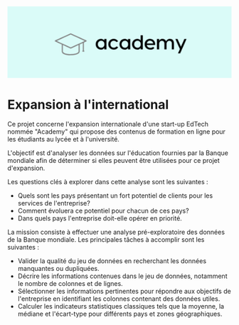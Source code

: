 <p align="center">
  <img src="https://github.com/saraharouni/Expansion-International/blob/main/logo.png?raw=true" alt="Alt Text">
</p>



# Expansion à l'international
Ce projet concerne l'expansion internationale d'une start-up EdTech nommée "Academy" qui propose des contenus de formation en ligne pour les étudiants au lycée et à l'université. 

L'objectif est d'analyser les données sur l'éducation fournies par la Banque mondiale afin de déterminer si elles peuvent être utilisées pour ce projet d'expansion.

Les questions clés à explorer dans cette analyse sont les suivantes : 
- Quels sont les pays présentant un fort potentiel de clients pour les services de l'entreprise?
- Comment évoluera ce potentiel pour chacun de ces pays? 
- Dans quels pays l'entreprise doit-elle opérer en priorité.

La mission consiste à effectuer une analyse pré-exploratoire des données de la Banque mondiale. Les principales tâches à accomplir sont les suivantes :

- Valider la qualité du jeu de données en recherchant les données manquantes ou dupliquées.
- Décrire les informations contenues dans le jeu de données, notamment le nombre de colonnes et de lignes.
- Sélectionner les informations pertinentes pour répondre aux objectifs de l'entreprise en identifiant les colonnes contenant des données utiles.
- Calculer les indicateurs statistiques classiques tels que la moyenne, la médiane et l'écart-type pour différents pays et zones géographiques.
